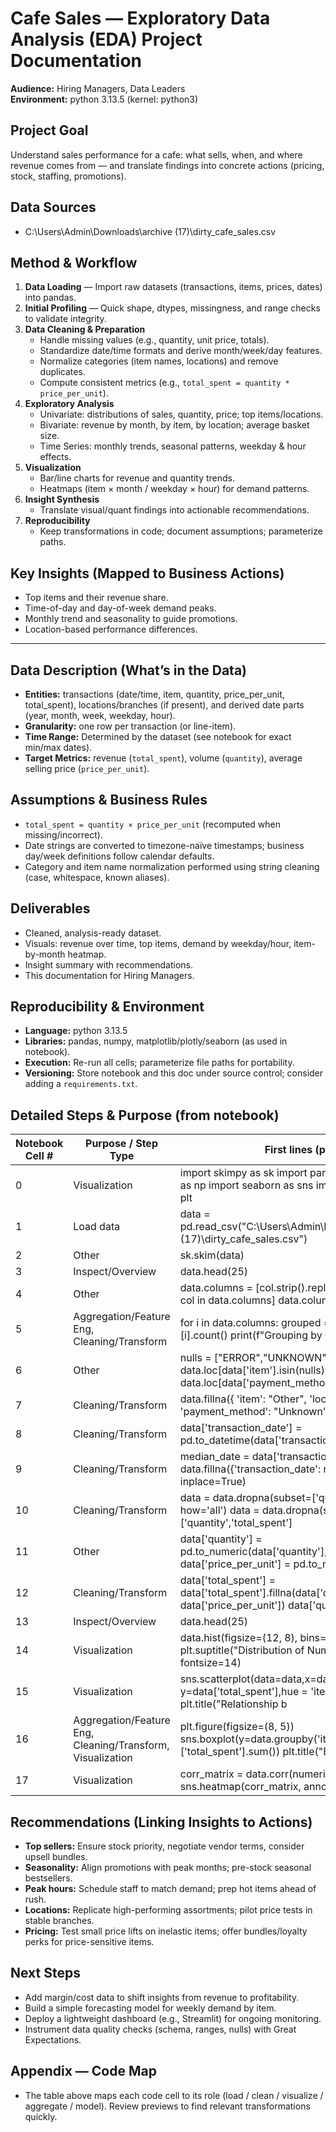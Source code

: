 
   # Cafe Sales — Exploratory Data Analysis (EDA) Project Documentation

   **Audience:** Hiring Managers, Data Leaders  
   **Environment:** python 3.13.5 (kernel: python3)


   ## Project Goal
   Understand sales performance for a cafe: what sells, when, and where revenue comes from — and translate findings into concrete actions (pricing, stock, staffing, promotions).

   ## Data Sources
   - C:\\Users\\Admin\\Downloads\\archive (17)\\dirty_cafe_sales.csv

   ## Method & Workflow
   1. **Data Loading** — Import raw datasets (transactions, items, prices, dates) into pandas.
   2. **Initial Profiling** — Quick shape, dtypes, missingness, and range checks to validate integrity.
   3. **Data Cleaning & Preparation**
      - Handle missing values (e.g., quantity, unit price, totals).
      - Standardize date/time formats and derive month/week/day features.
      - Normalize categories (item names, locations) and remove duplicates.
      - Compute consistent metrics (e.g., `total_spent = quantity * price_per_unit`).
   4. **Exploratory Analysis**
      - Univariate: distributions of sales, quantity, price; top items/locations.
      - Bivariate: revenue by month, by item, by location; average basket size.
      - Time Series: monthly trends, seasonal patterns, weekday & hour effects.
   5. **Visualization**
      - Bar/line charts for revenue and quantity trends.
      - Heatmaps (item × month / weekday × hour) for demand patterns.
   6. **Insight Synthesis**
      - Translate visual/quant findings into actionable recommendations.
   7. **Reproducibility**
      - Keep transformations in code; document assumptions; parameterize paths.

   ## Key Insights (Mapped to Business Actions)
   - Top items and their revenue share.
   - Time-of-day and day-of-week demand peaks.
   - Monthly trend and seasonality to guide promotions.
   - Location-based performance differences.

   ---

   ## Data Description (What’s in the Data)
   - **Entities:** transactions (date/time, item, quantity, price_per_unit, total_spent), locations/branches (if present), and derived date parts (year, month, week, weekday, hour).
   - **Granularity:** one row per transaction (or line-item).  
   - **Time Range:** Determined by the dataset (see notebook for exact min/max dates).  
   - **Target Metrics:** revenue (`total_spent`), volume (`quantity`), average selling price (`price_per_unit`).

   ## Assumptions & Business Rules
   - `total_spent = quantity × price_per_unit` (recomputed when missing/incorrect).
   - Date strings are converted to timezone-naïve timestamps; business day/week definitions follow calendar defaults.
   - Category and item name normalization performed using string cleaning (case, whitespace, known aliases).

   ## Deliverables
   - Cleaned, analysis-ready dataset.
   - Visuals: revenue over time, top items, demand by weekday/hour, item-by-month heatmap.
   - Insight summary with recommendations.
   - This documentation for Hiring Managers.

   ## Reproducibility & Environment
   - **Language:** python 3.13.5  
   - **Libraries:** pandas, numpy, matplotlib/plotly/seaborn (as used in notebook).  
   - **Execution:** Re-run all cells; parameterize file paths for portability.  
   - **Versioning:** Store notebook and this doc under source control; consider adding a `requirements.txt`.

   ## Detailed Steps & Purpose (from notebook)
   | Notebook Cell # | Purpose / Step Type | First lines (preview) |
   | --- | --- | --- |
   | 0 | Visualization | import skimpy as sk import pandas as pd import numpy as np import seaborn as sns import matplotlib.pyplot as plt |
   | 1 | Load data | data = pd.read_csv("C:\\Users\\Admin\\Downloads\\archive (17)\\dirty_cafe_sales.csv") |
   | 2 | Other | sk.skim(data) |
   | 3 | Inspect/Overview | data.head(25) |
   | 4 | Other | data.columns = [col.strip().replace(" ","_").lower() for col in data.columns] data.columns |
   | 5 | Aggregation/Feature Eng, Cleaning/Transform | for i in data.columns:     grouped = data.groupby(i)[i].count()       print(f"Grouping by {i}:")     print(grouped)      |
   | 6 | Other | nulls = ["ERROR","UNKNOWN"] data.loc[data['item'].isin(nulls), 'item'] = np.nan data.loc[data['payment_method'].isin(nul |
   | 7 | Cleaning/Transform | data.fillna({     'item': "Other",      'location': "Undefined",      'payment_method': "Unknown" }, inplace=True) |
   | 8 | Cleaning/Transform | data['transaction_date'] = pd.to_datetime(data['transaction_date'],errors='coerce') |
   | 9 | Cleaning/Transform | median_date = data['transaction_date'].median()   data.fillna({'transaction_date': median_date}, inplace=True) |
   | 10 | Cleaning/Transform | data = data.dropna(subset=['quantity','price_per_unit'], how='all') data = data.dropna(subset=['quantity','total_spent'] |
   | 11 | Other | data['quantity'] = pd.to_numeric(data['quantity'],errors='coerce') data['price_per_unit'] = pd.to_numeric(data['price_pe |
   | 12 | Cleaning/Transform | data['total_spent'] = data['total_spent'].fillna(data['quantity'] * data['price_per_unit']) data['quantity'] = data['qua |
   | 13 | Inspect/Overview | data.head(25) |
   | 14 | Visualization | data.hist(figsize=(12, 8), bins=50, edgecolor="black")   plt.suptitle("Distribution of Numeric Features", fontsize=14)   |
   | 15 | Visualization | sns.scatterplot(data=data,x=data['quantity'], y=data['total_spent'],hue = 'item' ,alpha=0.5)   plt.title("Relationship b |
   | 16 | Aggregation/Feature Eng, Cleaning/Transform, Visualization | plt.figure(figsize=(8, 5))   sns.boxplot(y=data.groupby('item')['total_spent'].sum())   plt.title("Boxplot of Price: Det |
   | 17 | Visualization | corr_matrix = data.corr(numeric_only=True) sns.heatmap(corr_matrix, annot=True, cmap="YlGnBu") |

   ## Recommendations (Linking Insights to Actions)
   - **Top sellers:** Ensure stock priority, negotiate vendor terms, consider upsell bundles.
   - **Seasonality:** Align promotions with peak months; pre-stock seasonal bestsellers.
   - **Peak hours:** Schedule staff to match demand; prep hot items ahead of rush.
   - **Locations:** Replicate high-performing assortments; pilot price tests in stable branches.
   - **Pricing:** Test small price lifts on inelastic items; offer bundles/loyalty perks for price-sensitive items.

   ## Next Steps
   - Add margin/cost data to shift insights from revenue to profitability.
   - Build a simple forecasting model for weekly demand by item.
   - Deploy a lightweight dashboard (e.g., Streamlit) for ongoing monitoring.
   - Instrument data quality checks (schema, ranges, nulls) with Great Expectations.

   ## Appendix — Code Map
   - The table above maps each code cell to its role (load / clean / visualize / aggregate / model). Review previews to find relevant transformations quickly.
